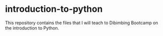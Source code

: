 # introduction-to-python
This repository contains the files that I will teach to Dibimbing Bootcamp on the introduction to Python.
